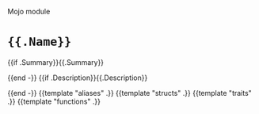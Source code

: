 Mojo module

# `{{.Name}}`

{{if .Summary}}{{.Summary}}

{{end -}}
{{if .Description}}{{.Description}}

{{end -}}
{{template "aliases" .}}
{{template "structs" .}}
{{template "traits" .}}
{{template "functions" .}}